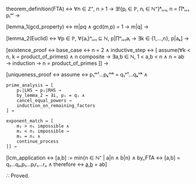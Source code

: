 theorem_definition(FTA) ↔
    ∀n ∈ ℤ⁺, n > 1 →
    ∃!{pᵢ ∈ ℙ, nᵢ ∈ ℕ⁺}ᵏᵢ₌₁, n = ∏ᵏᵢ₌₁ pᵢⁿⁱ →

[lemma_1(gcd_property) ↔
    m|pq ∧ gcd(m,p) = 1 →
    m|q] →

[lemma_2(Euclid) ↔
    ∀p ∈ ℙ, ∀{aᵢ}ⁿᵢ₌₁ ⊆ ℕ,
    p|∏ⁿᵢ₌₁aᵢ →
    ∃k ∈ {1,...,n}, p|aₖ] →

[existence_proof ↔
    base_case ↔ n = 2 ∧
    inductive_step ↔ [
        assume(∀k < n, k = product_of_primes) ∧
        n composite →
        ∃a,b ∈ ℕ, 1 < a,b < n ∧ n = ab →
        induction → n = product_of_primes
    ]] →

[uniqueness_proof ↔
    assume ↔ p₁ᵐ¹...pₖᵐᵏ = q₁ⁿ¹...qₖⁿᵏ ∧
    
    prime_analysis ↔ [
        p₁|LHS → p₁|RHS →
        by_lemma_2 ↔ ∃i, p₁ = qᵢ ∧
        cancel_equal_powers →
        induction_on_remaining_factors
    ] →

    exponent_match ↔ [
        m₁ > n₁ impossible ∧
        m₁ < n₁ impossible →
        m₁ = n₁ ∧
        continue_process
    ]] →

[lcm_application ↔
    [a,b] := min{n ∈ ℕ⁺ | a|n ∧ b|n} ∧
    by_FTA ↔ [a,b] = q₁...qₘp₁...pₗr₁...rₙ ∧
    therefore ↔ [a,b](a,b) = ab]

∴ Proved.